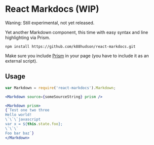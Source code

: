 # React Markdocs (WIP)

Waning: Still experimental, not yet released.

Yet another Markdown component, this time with easy syntax and line highlighting via Prism.

```
npm install https://github.com/k88hudson/react-markdocs.git
```

Make sure you include [Prism](https://github.com/k88hudson/react-markdocs/blob/master/examples/static/vendor/prism.js) in your page (you have to include it as an external script).

## Usage

```jsx
var Markdown = require('react-markdocs').Markdown;

<Markdown source={someSourceString} prism />

<Markdown prism>
{`Test one two three
Hello world!
\`\`\`javascript
var x = ${this.state.foo};
\`\`\`
Foo bar baz`}
</Markdown>
```
